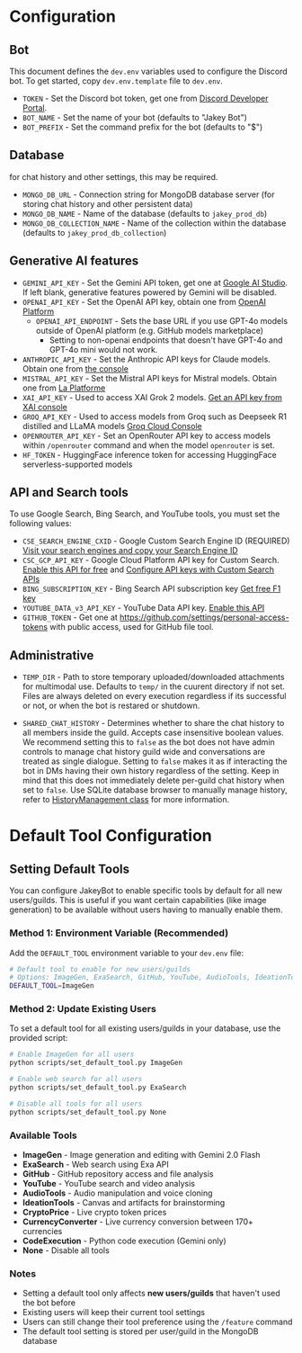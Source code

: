 # Configuration

## Bot

This document defines the `dev.env` variables used to configure the Discord bot. To get started, copy `dev.env.template` file to `dev.env`.

- `TOKEN` - Set the Discord bot token, get one from [Discord Developer Portal](https://discord.com/developers/applications).
- `BOT_NAME` - Set the name of your bot (defaults to "Jakey Bot")
- `BOT_PREFIX` - Set the command prefix for the bot (defaults to "$")

## Database

for chat history and other settings, this may be required.

- `MONGO_DB_URL` - Connection string for MongoDB database server (for storing chat history and other persistent data)
- `MONGO_DB_NAME` - Name of the database (defaults to `jakey_prod_db`)
- `MONGO_DB_COLLECTION_NAME` - Name of the collection within the database (defaults to `jakey_prod_db_collection`)

## Generative AI features

- `GEMINI_API_KEY` - Set the Gemini API token, get one at [Google AI Studio](https://aistudio.google.com/app/apikey). If left blank, generative features powered by Gemini will be disabled.
- `OPENAI_API_KEY` - Set the OpenAI API key, obtain one from [OpenAI Platform](https://platform.openai.com/api-keys)
  - `OPENAI_API_ENDPOINT` - Sets the base URL if you use GPT-4o models outside of OpenAI platform (e.g. GitHub models marketplace)
    - Setting to non-openai endpoints that doesn't have GPT-4o and GPT-4o mini would not work.
- `ANTHROPIC_API_KEY` - Set the Anthropic API keys for Claude models. Obtain one from [the console](https://console.anthropic.com/settings/keys)
- `MISTRAL_API_KEY` - Set the Mistral API keys for Mistral models. Obtain one from [La Platforme](https://console.mistral.ai/api-keys/)
- `XAI_API_KEY` - Used to access XAI Grok 2 models. [Get an API key from XAI console](https://console.x.ai)
- `GROQ_API_KEY` - Used to access models from Groq such as Deepseek R1 distilled and LLaMA models [Groq Cloud Console](https://console.groq.com/keys)
- `OPENROUTER_API_KEY` - Set an OpenRouter API key to access models within `/openrouter` command and when the model `openrouter` is set.
- `HF_TOKEN` - HuggingFace inference token for accessing HuggingFace serverless-supported models

## API and Search tools

To use Google Search, Bing Search, and YouTube tools, you must set the following values:

- `CSE_SEARCH_ENGINE_CXID` - Google Custom Search Engine ID (REQUIRED) [Visit your search engines and copy your Search Engine ID](https://programmablesearchengine.google.com/controlpanel/all)
- `CSC_GCP_API_KEY` - Google Cloud Platform API key for Custom Search. [Enable this API for free](https://console.cloud.google.com/apis/library/customsearch.googleapis.com) and [Configure API keys with Custom Search APIs](https://console.cloud.google.com/apis/credentials)
- `BING_SUBSCRIPTION_KEY` - Bing Search API subscription key [Get free F1 key](https://www.microsoft.com/en-us/bing/apis/bing-web-search-api)
- `YOUTUBE_DATA_v3_API_KEY` - YouTube Data API key. [Enable this API](https://console.cloud.google.com/apis/api/youtube.googleapis.com)
- `GITHUB_TOKEN` - Get one at <https://github.com/settings/personal-access-tokens> with public access, used for GitHub file tool.

## Administrative

- `TEMP_DIR` - Path to store temporary uploaded/downloaded attachments for multimodal use. Defaults to `temp/` in the cuurent directory if not set. Files are always deleted on every execution regardless if its successful or not, or when the bot is restared or shutdown.

- `SHARED_CHAT_HISTORY` - Determines whether to share the chat history to all members inside the guild. Accepts case insensitive boolean values. We recommend setting this to `false` as the bot does not have admin controls to manage chat history guild wide and conversations are treated as single dialogue. Setting to `false` makes it as if interacting the bot in DMs having their own history regardless of the setting. Keep in mind that this does not immediately delete per-guild chat history when set to `false`. Use SQLite database browser to manually manage history, refer to [HistoryManagement class](../core/ai/history.py) for more information.

# Default Tool Configuration

## Setting Default Tools

You can configure JakeyBot to enable specific tools by default for all new users/guilds. This is useful if you want certain capabilities (like image generation) to be available without users having to manually enable them.

### Method 1: Environment Variable (Recommended)

Add the `DEFAULT_TOOL` environment variable to your `dev.env` file:

```bash
# Default tool to enable for new users/guilds
# Options: ImageGen, ExaSearch, GitHub, YouTube, AudioTools, IdeationTools, CryptoPrice, CurrencyConverter, CodeExecution, or None to disable
DEFAULT_TOOL=ImageGen
```

### Method 2: Update Existing Users

To set a default tool for all existing users/guilds in your database, use the provided script:

```bash
# Enable ImageGen for all users
python scripts/set_default_tool.py ImageGen

# Enable web search for all users
python scripts/set_default_tool.py ExaSearch

# Disable all tools for all users
python scripts/set_default_tool.py None
```

### Available Tools

- **ImageGen** - Image generation and editing with Gemini 2.0 Flash
- **ExaSearch** - Web search using Exa API
- **GitHub** - GitHub repository access and file analysis
- **YouTube** - YouTube search and video analysis
- **AudioTools** - Audio manipulation and voice cloning
- **IdeationTools** - Canvas and artifacts for brainstorming
- **CryptoPrice** - Live crypto token prices
- **CurrencyConverter** - Live currency conversion between 170+ currencies
- **CodeExecution** - Python code execution (Gemini only)
- **None** - Disable all tools

### Notes

- Setting a default tool only affects **new users/guilds** that haven't used the bot before
- Existing users will keep their current tool settings
- Users can still change their tool preference using the `/feature` command
- The default tool setting is stored per user/guild in the MongoDB database
